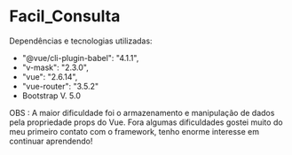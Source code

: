 # Facil_Consulta

Dependências e tecnologias utilizadas:

- "@vue/cli-plugin-babel": "4.1.1",
- "v-mask": "2.3.0",
- "vue": "2.6.14",
- "vue-router": "3.5.2"
- Bootstrap V. 5.0

OBS : A maior dificuldade foi o armazenamento e manipulação de dados pela propriedade props do Vue. Fora algumas dificuldades gostei muito do meu primeiro contato com o framework, tenho enorme interesse em continuar aprendendo!
